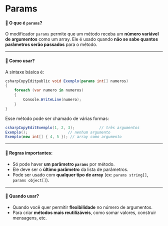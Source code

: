 # Params

#### 🔹 O que é `params`?

O modificador `params` permite que um método receba um **número variável de argumentos** como um array. Ele é usado quando **não se sabe quantos parâmetros serão passados** para o método.

***

#### 🔹 Como usar?

A sintaxe básica é:

```csharp
csharpCopyEditpublic void Exemplo(params int[] numeros)
{
    foreach (var numero in numeros)
    {
        Console.WriteLine(numero);
    }
}
```

Esse método pode ser chamado de várias formas:

```csharp
csharpCopyEditExemplo(1, 2, 3);           // três argumentos
Exemplo();                  // nenhum argumento
Exemplo(new int[] { 4, 5 }); // array como argumento
```

***

#### 🔹 Regras importantes:

* Só pode haver **um parâmetro `params`** por método.
* Ele deve ser o **último parâmetro** da lista de parâmetros.
* Pode ser usado com **qualquer tipo de array** (ex: `params string[]`, `params object[]`).

***

#### 🔹 Quando usar?

* Quando você quer permitir **flexibilidade** no número de argumentos.
* Para criar **métodos mais reutilizáveis**, como somar valores, construir mensagens, etc.
